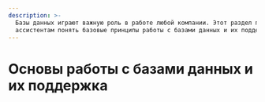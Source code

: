 ```yaml
---
description: >-
  Базы данных играют важную роль в работе любой компании. Этот раздел поможет
  ассистентам понять базовые принципы работы с базами данных и их поддержкой.
---
```


# Основы работы с базами данных и их поддержка

